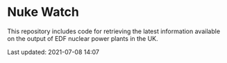 # Nuke Watch

This repository includes code for retrieving the latest information available on the output of EDF nuclear power plants in the UK.

Last updated: 2021-07-08 14:07